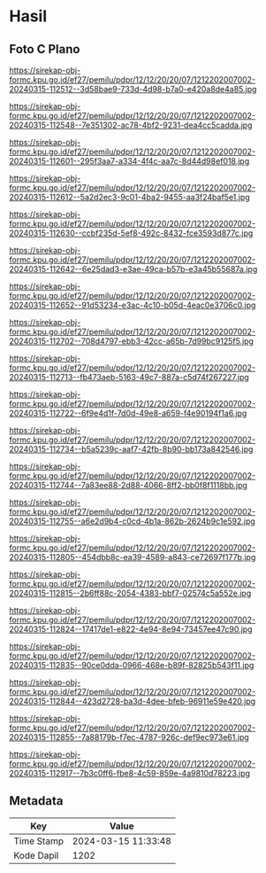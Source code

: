 # Hasil

## Foto C Plano

https://sirekap-obj-formc.kpu.go.id/ef27/pemilu/pdpr/12/12/20/20/07/1212202007002-20240315-112512--3d58bae9-733d-4d98-b7a0-e420a8de4a85.jpg

https://sirekap-obj-formc.kpu.go.id/ef27/pemilu/pdpr/12/12/20/20/07/1212202007002-20240315-112548--7e351302-ac78-4bf2-9231-dea4cc5cadda.jpg

https://sirekap-obj-formc.kpu.go.id/ef27/pemilu/pdpr/12/12/20/20/07/1212202007002-20240315-112601--295f3aa7-a334-4f4c-aa7c-8d44d98ef018.jpg

https://sirekap-obj-formc.kpu.go.id/ef27/pemilu/pdpr/12/12/20/20/07/1212202007002-20240315-112612--5a2d2ec3-9c01-4ba2-9455-aa3f24baf5e1.jpg

https://sirekap-obj-formc.kpu.go.id/ef27/pemilu/pdpr/12/12/20/20/07/1212202007002-20240315-112630--ccbf235d-5ef8-492c-8432-fce3593d877c.jpg

https://sirekap-obj-formc.kpu.go.id/ef27/pemilu/pdpr/12/12/20/20/07/1212202007002-20240315-112642--6e25dad3-e3ae-49ca-b57b-e3a45b55687a.jpg

https://sirekap-obj-formc.kpu.go.id/ef27/pemilu/pdpr/12/12/20/20/07/1212202007002-20240315-112652--91d53234-e3ac-4c10-b05d-4eac0e3706c0.jpg

https://sirekap-obj-formc.kpu.go.id/ef27/pemilu/pdpr/12/12/20/20/07/1212202007002-20240315-112702--708d4797-ebb3-42cc-a65b-7d99bc9125f5.jpg

https://sirekap-obj-formc.kpu.go.id/ef27/pemilu/pdpr/12/12/20/20/07/1212202007002-20240315-112713--fb473aeb-5163-49c7-887a-c5d74f267227.jpg

https://sirekap-obj-formc.kpu.go.id/ef27/pemilu/pdpr/12/12/20/20/07/1212202007002-20240315-112722--6f9e4d1f-7d0d-49e8-a659-f4e90194f1a6.jpg

https://sirekap-obj-formc.kpu.go.id/ef27/pemilu/pdpr/12/12/20/20/07/1212202007002-20240315-112734--b5a5239c-aaf7-42fb-8b90-bb173a842546.jpg

https://sirekap-obj-formc.kpu.go.id/ef27/pemilu/pdpr/12/12/20/20/07/1212202007002-20240315-112744--7a83ee88-2d88-4066-8ff2-bb0f8f1118bb.jpg

https://sirekap-obj-formc.kpu.go.id/ef27/pemilu/pdpr/12/12/20/20/07/1212202007002-20240315-112755--a6e2d9b4-c0cd-4b1a-862b-2624b9c1e592.jpg

https://sirekap-obj-formc.kpu.go.id/ef27/pemilu/pdpr/12/12/20/20/07/1212202007002-20240315-112805--454dbb8c-ea39-4589-a843-ce72697f177b.jpg

https://sirekap-obj-formc.kpu.go.id/ef27/pemilu/pdpr/12/12/20/20/07/1212202007002-20240315-112815--2b6ff88c-2054-4383-bbf7-02574c5a552e.jpg

https://sirekap-obj-formc.kpu.go.id/ef27/pemilu/pdpr/12/12/20/20/07/1212202007002-20240315-112824--17417de1-e822-4e94-8e94-73457ee47c90.jpg

https://sirekap-obj-formc.kpu.go.id/ef27/pemilu/pdpr/12/12/20/20/07/1212202007002-20240315-112835--90ce0dda-0966-468e-b89f-82825b543f11.jpg

https://sirekap-obj-formc.kpu.go.id/ef27/pemilu/pdpr/12/12/20/20/07/1212202007002-20240315-112844--423d2728-ba3d-4dee-bfeb-96911e59e420.jpg

https://sirekap-obj-formc.kpu.go.id/ef27/pemilu/pdpr/12/12/20/20/07/1212202007002-20240315-112855--7a88179b-f7ec-4787-926c-def9ec973e61.jpg

https://sirekap-obj-formc.kpu.go.id/ef27/pemilu/pdpr/12/12/20/20/07/1212202007002-20240315-112917--7b3c0ff6-fbe8-4c59-859e-4a9810d78223.jpg


## Metadata

| Key        | Value               |
| ---------- | ------------------- |
| Time Stamp | 2024-03-15 11:33:48 |
| Kode Dapil | 1202                |




